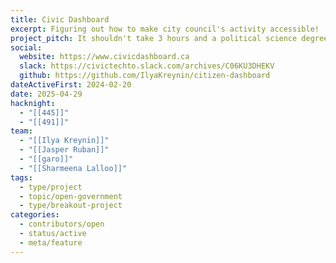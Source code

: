 ```yaml
---
title: Civic Dashboard
excerpt: Figuring out how to make city council's activity accessible!
project_pitch: It shouldn't take 3 hours and a political science degree to understand City Council and how to meaningfully engage with it. We make it take a few minutes.
social:
  website: https://www.civicdashboard.ca
  slack: https://civictechto.slack.com/archives/C06KU3DHEKV
  github: https://github.com/IlyaKreynin/citizen-dashboard
dateActiveFirst: 2024-02-20
date: 2025-04-29
hacknight:
  - "[[445]]"
  - "[[491]]"
team:
  - "[[Ilya Kreynin]]"
  - "[[Jasper Ruban]]"
  - "[[garo]]"
  - "[[Sharmeena Lalloo]]"
tags:
  - type/project
  - topic/open-government
  - type/breakout-project
categories:
  - contributors/open
  - status/active
  - meta/feature
---
```

